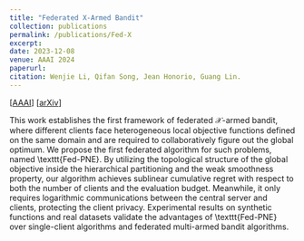 ```yaml
---
title: "Federated X-Armed Bandit"
collection: publications
permalink: /publications/Fed-X
excerpt: 
date: 2023-12-08
venue: AAAI 2024
paperurl:
citation: Wenjie Li, Qifan Song, Jean Honorio, Guang Lin. 
---
```

[[AAAI]()] [[arXiv](https://arxiv.org/abs/2205.15268)]

This work establishes the first framework of federated $\mathcal{X}$-armed bandit, 
where different clients face heterogeneous local objective functions defined on 
the same domain and are required to collaboratively figure out the global optimum. 
We propose the first federated algorithm for such problems, named \texttt{Fed-PNE}. 
By utilizing the topological structure of the global objective inside the hierarchical 
partitioning and the weak smoothness property, our algorithm achieves sublinear cumulative
 regret with respect to both the number of clients and the evaluation budget. 
 Meanwhile, it only requires logarithmic communications between the central server and clients, protecting the client privacy. Experimental results on synthetic functions and real datasets validate the advantages of \texttt{Fed-PNE} over single-client algorithms and federated multi-armed bandit algorithms. 